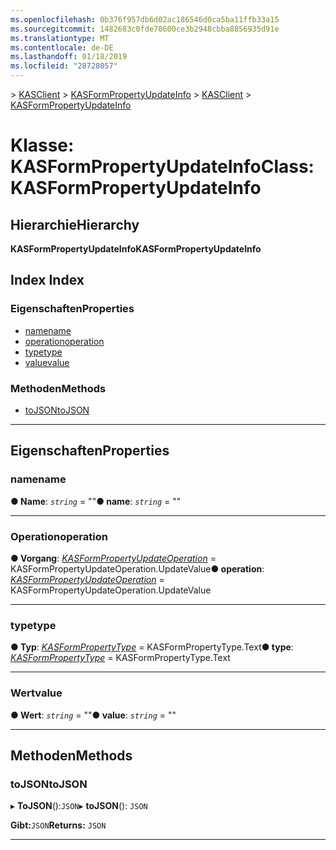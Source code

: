 ```yaml
---
ms.openlocfilehash: 0b376f957db6d02ac186546d0ca5ba11ffb33a15
ms.sourcegitcommit: 1482683c0fde70600ce3b2948cbba8856935d91e
ms.translationtype: MT
ms.contentlocale: de-DE
ms.lasthandoff: 01/18/2019
ms.locfileid: "28728057"
---
```

<span data-ttu-id="da136-101">[](../README.md) > [KASClient](../modules/kasclient.md) > [KASFormPropertyUpdateInfo](../classes/kasclient.kasformpropertyupdateinfo.md)</span><span class="sxs-lookup"><span data-stu-id="da136-101">[](../README.md) > [KASClient](../modules/kasclient.md) > [KASFormPropertyUpdateInfo](../classes/kasclient.kasformpropertyupdateinfo.md)</span></span>

# <a name="class-kasformpropertyupdateinfo"></a><span data-ttu-id="da136-102">Klasse: KASFormPropertyUpdateInfo</span><span class="sxs-lookup"><span data-stu-id="da136-102">Class: KASFormPropertyUpdateInfo</span></span>

## <a name="hierarchy"></a><span data-ttu-id="da136-103">Hierarchie</span><span class="sxs-lookup"><span data-stu-id="da136-103">Hierarchy</span></span>

<span data-ttu-id="da136-104">**KASFormPropertyUpdateInfo**</span><span class="sxs-lookup"><span data-stu-id="da136-104">**KASFormPropertyUpdateInfo**</span></span>

## <a name="index"></a><span data-ttu-id="da136-105">Index </span><span class="sxs-lookup"><span data-stu-id="da136-105">Index</span></span>

### <a name="properties"></a><span data-ttu-id="da136-106">Eigenschaften</span><span class="sxs-lookup"><span data-stu-id="da136-106">Properties</span></span>

* [<span data-ttu-id="da136-107">name</span><span class="sxs-lookup"><span data-stu-id="da136-107">name</span></span>](kasclient.kasformpropertyupdateinfo.md#name)
* [<span data-ttu-id="da136-108">operation</span><span class="sxs-lookup"><span data-stu-id="da136-108">operation</span></span>](kasclient.kasformpropertyupdateinfo.md#operation)
* [<span data-ttu-id="da136-109">type</span><span class="sxs-lookup"><span data-stu-id="da136-109">type</span></span>](kasclient.kasformpropertyupdateinfo.md#type)
* [<span data-ttu-id="da136-110">value</span><span class="sxs-lookup"><span data-stu-id="da136-110">value</span></span>](kasclient.kasformpropertyupdateinfo.md#value)
### <a name="methods"></a><span data-ttu-id="da136-111">Methoden</span><span class="sxs-lookup"><span data-stu-id="da136-111">Methods</span></span>

* [<span data-ttu-id="da136-112">toJSON</span><span class="sxs-lookup"><span data-stu-id="da136-112">toJSON</span></span>](kasclient.kasformpropertyupdateinfo.md#tojson)

---

## <a name="properties"></a><span data-ttu-id="da136-113">Eigenschaften</span><span class="sxs-lookup"><span data-stu-id="da136-113">Properties</span></span>

<a id="name"></a>

###  <a name="name"></a><span data-ttu-id="da136-114">name</span><span class="sxs-lookup"><span data-stu-id="da136-114">name</span></span>

<span data-ttu-id="da136-115">**● Name**: *`string`* = ""</span><span class="sxs-lookup"><span data-stu-id="da136-115">**● name**: *`string`* = ""</span></span>

___

<a id="operation"></a>

###  <a name="operation"></a><span data-ttu-id="da136-116">Operation</span><span class="sxs-lookup"><span data-stu-id="da136-116">operation</span></span>

<span data-ttu-id="da136-117">**● Vorgang**: *[KASFormPropertyUpdateOperation](../enums/kasclient.kasformpropertyupdateoperation.md)* = KASFormPropertyUpdateOperation.UpdateValue</span><span class="sxs-lookup"><span data-stu-id="da136-117">**● operation**: *[KASFormPropertyUpdateOperation](../enums/kasclient.kasformpropertyupdateoperation.md)* =  KASFormPropertyUpdateOperation.UpdateValue</span></span>

___

<a id="type"></a>

###  <a name="type"></a><span data-ttu-id="da136-118">type</span><span class="sxs-lookup"><span data-stu-id="da136-118">type</span></span>

<span data-ttu-id="da136-119">**● Typ**: *[KASFormPropertyType](../enums/kasclient.kasformpropertytype.md)* = KASFormPropertyType.Text</span><span class="sxs-lookup"><span data-stu-id="da136-119">**● type**: *[KASFormPropertyType](../enums/kasclient.kasformpropertytype.md)* =  KASFormPropertyType.Text</span></span>

___

<a id="value"></a>

###  <a name="value"></a><span data-ttu-id="da136-120">Wert</span><span class="sxs-lookup"><span data-stu-id="da136-120">value</span></span>

<span data-ttu-id="da136-121">**● Wert**: *`string`* = ""</span><span class="sxs-lookup"><span data-stu-id="da136-121">**● value**: *`string`* = ""</span></span>

___

## <a name="methods"></a><span data-ttu-id="da136-122">Methoden</span><span class="sxs-lookup"><span data-stu-id="da136-122">Methods</span></span>

<a id="tojson"></a>

###  <a name="tojson"></a><span data-ttu-id="da136-123">toJSON</span><span class="sxs-lookup"><span data-stu-id="da136-123">toJSON</span></span>

<span data-ttu-id="da136-124">▸ **ToJSON**():`JSON`</span><span class="sxs-lookup"><span data-stu-id="da136-124">▸ **toJSON**(): `JSON`</span></span>

<span data-ttu-id="da136-125">**Gibt:**`JSON`</span><span class="sxs-lookup"><span data-stu-id="da136-125">**Returns:** `JSON`</span></span>

___

